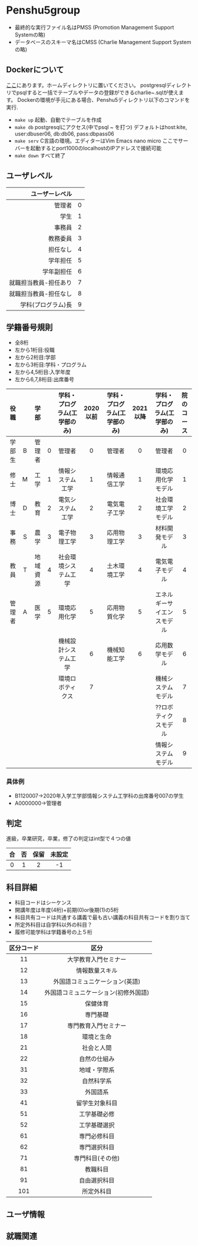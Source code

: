 # Penshu5group
* 最終的な実行ファイル名はPMSS (Promotion Management Support Systemの略)
* データベースのスキーマ名はCMSS (Charlie Management Support Systemの略)

## Dockerについて
[ここ](https://github.com/honos645/Penshu5.git)にあります。ホームディレクトリに置いてください。
postgresqlディレクトリでpsqlすると一括でテーブルやデータの登録ができるcharlie~.sqlが使えます。
Dockerの環境が手元にある場合、Penshu5ディレクトリ以下のコマンドを実行.
 * `make up` 起動、自動でテーブルを作成
 * `make db` postgresqlにアクセス(中でpsql ~ を打つ) デフォルトはhost:kite, user:dbuser06, db:db06, pass:dbpass06
 * `make serv` C言語の環境。エディターはVim Emacs nano micro ここでサーバーを起動するとport1000のlocalhostのIPアドレスで接続可能
 * `make down` すべて終了

## ユーザレベル
|ユーザーレベル||
|---:|:---:|
|管理者|0|
|学生|1|
|事務員|2|
|教務委員|3|
|担任なし|4|
|学年担任|5|
|学年副担任|6|
|就職担当教員-担任あり|7|
|就職担当教員-担任なし|8|
|学科(プログラム)長|9|
## 学籍番号規則
* 全8桁
* 左から1桁目:役職
* 左から2桁目:学部
* 左から3桁目:学科・プログラム
* 左から4,5桁目:入学年度
* 左から6,7,8桁目:出席番号



|役職||学部||学科・プログラム(工学部のみ)|2020以前|学科・プログラム(工学部のみ)|2021以降|学科・プログラム(工学部のみ)|院のコース|
|:---:|:---:|:---:|:---:|:---:|:---:|:---:|:---:|:---:|:---:|
|学部生|B|管理者|0|管理者|0|管理者|0|管理者|0|
|修士|M|工学|1|情報システム工学|1|情報通信工学|1|環境応用化学モデル|1|
|博士|D|教育|2|電気システム工学|2|電気電子工学|2|社会環境工学モデル|2|
|事務|S|農学|3|電子物理工学|3|応用物理工学|3|材料開発モデル|3|
|教員|T|地域資源|4|社会環境システム工学|4|土木環境工学|4|電気電子モデル|4|
|管理者|A|医学|5|環境応用化学|5|応用物質化学|5|エネルギーサイエンスモデル|5|
|||||機械設計システム工学|6|機械知能工学|6|応用数学モデル|6|
|||||環境ロボティクス|7|||機械システムモデル|7|
|||||||||??ロボティクスモデル|8|
|||||||||情報システムモデル|9|


### 具体例
* B1120007->2020年入学工学部情報システム工学科の出席番号007の学生
* A0000000->管理者

## 判定
進級，卒業研究，卒業，修了の判定はint型で４つの値
<!-- NOTE:合格と不合格の値逆にならないかな? -->
|合|否|保留|未設定|
|:---:|:---:|:---:|:---:|
|0|1|2|-1|

## 科目詳細
* 科目コードはシーケンス
* 開講年度は年度(4桁)+前期(0)or後期(1)の5桁
* 科目共有コードは共通する講義で最も古い講義の科目共有コードを割り当て
* 所定外科目は自学科以外の科目？
* 履修可能学科は学籍番号の上５桁

|区分コード|区分|
|:---:|:---:|
|11|大学教育入門セミナー|
|12|情報数量スキル|
|13|外国語コミュニケーション(英語)|
|14|外国語コミュニケーション(初修外国語)|
|15|保健体育|
|16|専門基礎|
|17|専門教育入門セミナー|
|18|環境と生命|
|21|社会と人間|
|22|自然の仕組み|
|31|地域・学際系|
|32|自然科学系|
|33|外国語系|
|41|留学生対象科目|
|51|工学基礎必修|
|52|工学基礎選択|
|61|専門必修科目|
|62|専門選択科目|
|71|専門科目(その他)|
|81|教職科目|
|91|自由選択科目|
|101|所定外科目|


## ユーザ情報
<!-- NOTE:パスワードは数字のみ? -->
<!-- NOTE:学部学科は何故char型？ -->

## 就職関連
<!-- NOTE:就職先分類のカラムが必要? -->

